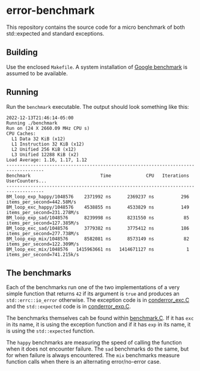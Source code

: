 # error-benchmark

This repository contains the source code for a micro benchmark of both
std::expected and standard exceptions.

## Building

Use the enclosed `Makefile`. A system installation of [Google
benchmark](https://github.com/google/benchmark) is assumed to be available.

## Running

Run the `benchmark` executable. The output should look something like this:

```shell
2022-12-13T21:46:14-05:00
Running ./benchmark
Run on (24 X 2660.09 MHz CPU s)
CPU Caches:
  L1 Data 32 KiB (x12)
  L1 Instruction 32 KiB (x12)
  L2 Unified 256 KiB (x12)
  L3 Unified 12288 KiB (x2)
Load Average: 1.16, 1.17, 1.12
------------------------------------------------------------------------------------
Benchmark                          Time             CPU   Iterations UserCounters...
------------------------------------------------------------------------------------
BM_loop_exp_happy/1048576    2371992 ns      2369237 ns          296 items_per_second=442.58M/s
BM_loop_exc_happy/1048576    4538855 ns      4533829 ns          149 items_per_second=231.278M/s
BM_loop_exp_sad/1048576      8239998 ns      8231550 ns           85 items_per_second=127.385M/s
BM_loop_exc_sad/1048576      3779382 ns      3775412 ns          186 items_per_second=277.738M/s
BM_loop_exp_mix/1048576      8582081 ns      8573149 ns           82 items_per_second=122.309M/s
BM_loop_exc_mix/1048576   1415963661 ns   1414671127 ns            1 items_per_second=741.215k/s
```

## The benchmarks

Each of the benchmarks run one of the two implementations of a very simple
function that returns `42` if its argument is `true` and produces an
`std::errc::io_error` otherwise. The exception code is in
[conderror_exc.C](conderror_exc.C) and the `std::expected` code is in
[conderror_exp.C](conderror_exc.C).

The benchmarks themselves cah be found within [benchmark.C](benchmark.C). If it
has `exc` in its name, it is using the exception function and if it has `exp`
in its name, it is using the `std::expected` function.

The `happy` benchmarks are measuring the speed of calling the function when it
does not encounter failure. The `sad` benchmarks do the same, but for when
failure is always encountered. The `mix` benchmarks measure function calls when
there is an alternating error/no-error case.
